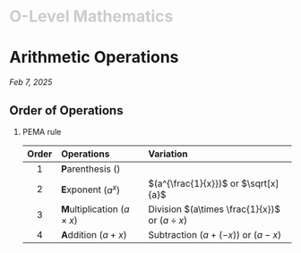 <h1 style="color: #ccc">O-Level Mathematics</h1>

# Arithmetic Operations

*Feb 7, 2025*

## Order of Operations

1. PEMA rule

    | Order | Operations | Variation |
    |:---:|:---|:---|
    | 1 | **P**arenthesis $()$ | |
    | 2 | **E**xponent $(a^x)$ | $(a^{\frac{1}{x}})$ or $\sqrt[x]{a}$ |
    | 3 | **M**ultiplication $(a\times x)$ | Division $(a\times \frac{1}{x})$ or $(a\div x)$ |
    | 4 | **A**ddition $(a+x)$ | Subtraction $(a+(-x))$ or $(a-x)$ |
